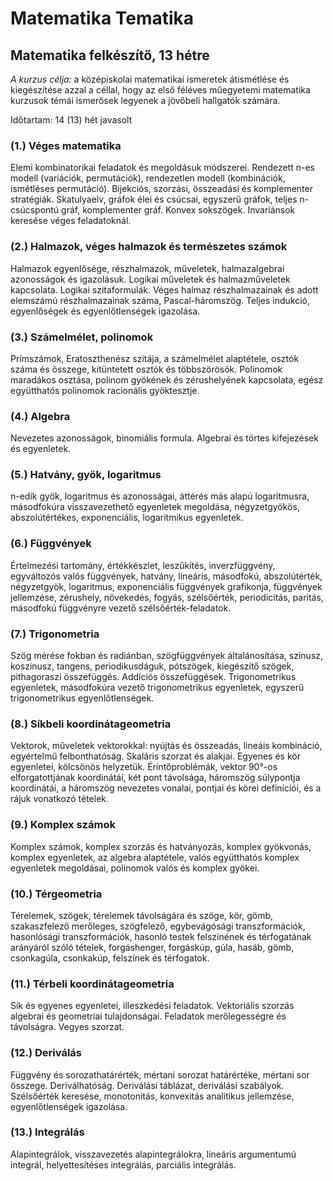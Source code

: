 # Matematika Tematika

## Matematika felkészítő, 13 hétre

_A kurzus célja:_ a középiskolai matematikai ismeretek átismétlése és kiegészítése azzal a céllal, hogy az első féléves műegyetemi matematika kurzusok témái ismerősek legyenek a jövőbeli hallgatók számára.  

Időtartam: 14 (13) hét javasolt

### (1.) Véges matematika

Elemi kombinatorikai feladatok és megoldásuk módszerei. Rendezett n-es modell (variációk, permutációk), rendezetlen modell (kombinációk, ismétléses permutáció). Bijekciós, szorzási, összeadási és komplementer stratégiák. Skatulyaelv, gráfok élei és csúcsai, egyszerű gráfok, teljes n-csúcspontú gráf, komplementer gráf. Konvex sokszögek. Invariánsok keresése véges feladatoknál.

### (2.) Halmazok, véges halmazok és természetes számok

Halmazok egyenlősége, részhalmazok, műveletek, halmazalgebrai azonosságok és igazolásuk. Logikai műveletek és halmazműveletek kapcsolata. Logikai szitaformulák. Véges halmaz részhalmazainak és adott elemszámú részhalmazainak száma, Pascal-háromszög. Teljes indukció, egyenlőségek és egyenlőtlenségek igazolása. 

### (3.) Számelmélet, polinomok

Prímszámok, Eratoszthenész szitája, a számelmélet alaptétele, osztók száma és összege, kitüntetett osztók és többszörösök. Polinomok maradákos osztása, polinom gyökének és zérushelyének kapcsolata, egész együtthatós polinomok racionális gyöktesztje. 

### (4.) Algebra

Nevezetes azonosságok, binomiális formula. Algebrai és törtes kifejezések és egyenletek.

### (5.) Hatvány, gyök, logaritmus

n-edik gyök, logaritmus és azonosságai, áttérés más alapú logaritmusra, másodfokúra visszavezethető egyenletek megoldása, négyzetgyökös, abszolútértékes, exponenciális, logaritmikus egyenletek.

### (6.) Függvények

Értelmezési tartomány, értékkészlet, leszűkítés, inverzfüggvény, egyváltozós valós függvények, hatvány, lineáris, másodfokú, abszolútérték, négyzetgyök, logaritmus, exponenciális függvények grafikonja, függvények jellemzése, zérushely, növekedés, fogyás, szélsőérték, periodicitás, paritás, másodfokú függvényre vezető szélsőérték-feladatok.

### (7.) Trigonometria

Szög mérése fokban és radiánban, szögfüggvények általánosítása, szinusz, koszinusz, tangens, periodikusdáguk, pótszögek, kiegészítő szögek, pithagoraszi összefüggés. Addíciós összefüggések. Trigonometrikus egyenletek, másodfokúra vezető trigonometrikus egyenletek, egyszerű trigonometrikus egyenlőtlenségek. 

### (8.) Síkbeli koordinátageometria

Vektorok, műveletek vektorokkal: nyújtás és összeadás, lineáis kombináció, egyértelmű felbonthatóság. Skaláris szorzat és alakjai. Egyenes és kör egyenletei, kölcsönös helyzetük. Érintőproblémák, vektor 90°-os elforgatottjának koordinátái, két pont távolsága, háromszög súlypontja koordinátái, a háromszög nevezetes vonalai, pontjai és körei definíciói, és a rájuk vonatkozó tételek. 

### (9.) Komplex számok

Komplex számok, komplex szorzás és hatványozás, komplex gyökvonás, komplex egyenletek, az algebra alaptétele, valós együtthatós komplex egyenletek megoldásai, polinomok valós és komplex gyökei.

### (10.) Térgeometria

Térelemek, szögek, térelemek távolságára és szöge, kör, gömb, szakaszfelező merőleges, szögfelező, egybevágósági transzformációk, hasonlósági transzformációk, hasonló testek felszínének és térfogatának arányáról szóló tételek, forgáshenger, forgáskúp, gúla, hasáb, gömb, csonkagúla, csonkakúp, felszínek és térfogatok. 

### (11.) Térbeli koordinátageometria

Sík és egyenes egyenletei, illeszkedési feladatok. Vektoriális szorzás algebrai és geometriai tulajdonságai. Feladatok merőlegességre és távolságra. Vegyes szorzat.

### (12.) Deriválás

Függvény és sorozathatárérték, mértani sorozat határértéke, mértani sor összege. Deriválhatóság. Deriválási táblázat, deriválási szabályok. Szélsőérték keresése, monotonitás, konvexitás analitikus jellemzése, egyenlőtlenségek igazolása. 

### (13.) Integrálás

Alapintegrálok, visszavezetés alapintegrálokra, lineáris argumentumú integrál, helyettesítéses integrálás, parciális integrálás.
